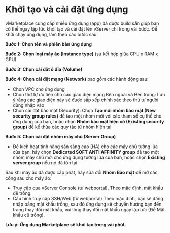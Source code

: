 # Khởi tạo và cài đặt ứng dụng

vMarketplace cung cấp nhiều ứng dụng (app) đã được build sẵn giúp bạn có thể ngay lập tức khởi tạo và cài đặt lên vServer chỉ trong vài bước.  Để khởi chạy ứng dụng, làm theo các bước sau:

**Bước 1: Chọn tên và phiên bản ứng dụng**

**Bước 2: Chọn loại máy ảo (Instance type)** (sự kết hợp giữa CPU x RAM x GPU)

**Bước 3: Chọn cài đặt ổ đĩa (Volume)**

**Bước 4: Chọn cài đặt mạng (Network)** bao gồm các hành động sau:

* Chọn VPC cho ứng dụng
* Chọn thứ tự ưu tiên cho các giao diện mạng Bên ngoài và Bên trong: Lưu ý rằng các giao diện này sẽ được sắp xếp chính xác theo thứ tự người dùng nhập vào
* Chọn cài đặt bảo mật (Security): Chọn **Tạo mới nhóm bảo mật (New security group rules)** để tạo một nhóm mới với các tham số cụ thể cho ứng dụng của bạn, hoặc chọn **Nhóm bảo mật hiện có (Existing security group)** để kế thừa các quy tắc từ nhóm hiện tại

**Bước 5: Chọn cài đặt nhóm máy chủ (Server Group)**

* Để kích hoạt tính năng sẵn sàng cao (HA) cho các máy chủ tường lửa của bạn, hãy chọn **Dedicated SOFT ANTI AFFINITY group** để tạo một nhóm máy chủ mới cho ứng dụng tường lửa của bạn, hoặc chọn **Existing server group** nếu nó đã tồn tại

Sau khi máy ảo đã được cấp phát, hãy sửa đổi **Nhóm Bảo mật** để mở các cổng sau cho máy ảo:

* Truy cập qua vServer Console (từ webportal), Theo mặc định, mật khẩu để trống.&#x20;
* Cấu hình truy cập SSH/Web (từ webportal) Theo mặc định, bạn sẽ đăng nhập bằng mật khẩu trống, sau đó ứng dụng sẽ chuyển hướng bạn đến trang thay đổi mật khẩu, vui lòng thay đổi mật khẩu ngay lập tức (Để Mật khẩu cũ trống).&#x20;

**Lưu ý: Ứng dụng Marketplace sẽ khởi tạo trong vài phút.**
